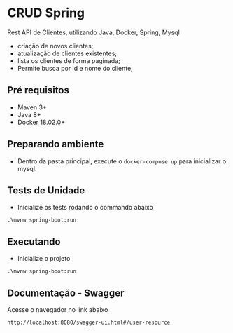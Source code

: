 # CRUD Spring 

Rest API de Clientes, utilizando Java, Docker, Spring, Mysql

- criação de novos clientes;
- atualização de clientes existentes;
- lista os clientes de forma paginada;
- Permite busca por id e nome do cliente;

## Pré requisitos

- Maven 3+
- Java 8+
- Docker 18.02.0+ 

## Preparando ambiente

- Dentro da pasta principal, execute o `docker-compose up` para inicializar o mysql.

## Tests de Unidade

- Inicialize os tests rodando o commando abaixo 
````
.\mvnw spring-boot:run
````

## Executando 

- Inicialize o projeto 
````
.\mvnw spring-boot:run
````

## Documentação - Swagger 

Acesse o navegador no link abaixo
````
http://localhost:8080/swagger-ui.html#/user-resource
````
